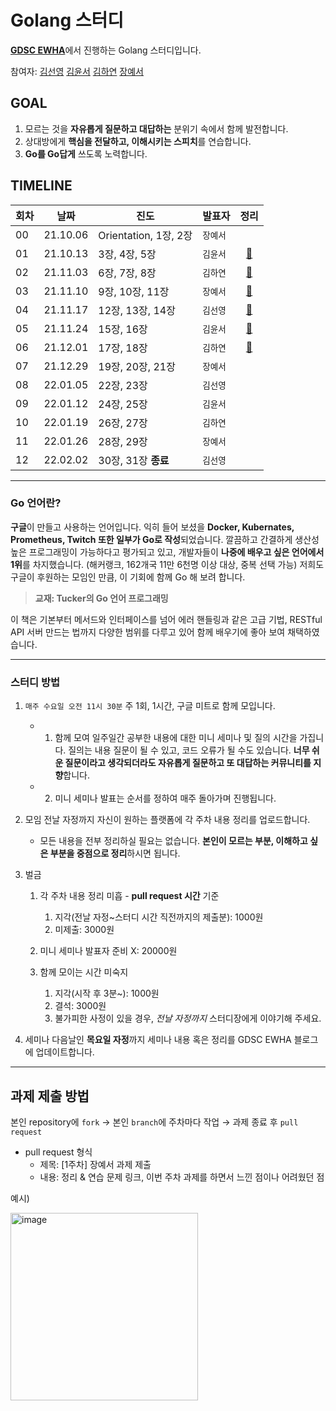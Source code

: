 # Golang 스터디

[**GDSC EWHA**](https://github.com/gdscewha-3rd)에서 진행하는 Golang 스터디입니다.

참여자: [김선영](https://github.com/seondal) [김윤서](https://github.com/ottl-seo) [김하연](https://github.com/haayun) [장예서](https://github.com/yesyeseo)

## GOAL

1. 모르는 것을 **자유롭게 질문하고 대답하는** 분위기 속에서 함께 발전합니다.
2. 상대방에게 **핵심을 전달하고, 이해시키는 스피치**를 연습합니다.
3. **Go를 Go답게** 쓰도록 노력합니다.

## TIMELINE
 
|회차|날짜|진도|발표자|정리|
|---|---|---|---|:---:|
|00|21.10.06|Orientation, 1장, 2장|`장예서`| |
|01|21.10.13|3장, 4장, 5장|`김윤서` | [📗](https://gdscewha.tistory.com/entry/1%EC%A3%BC%EC%B0%A8-Go-%EC%96%B8%EC%96%B4-%EC%9E%85%EB%AC%B8%ED%95%98%EA%B8%B0-%EA%B0%9C%EB%85%90-%EB%B3%80%EC%88%98-%ED%91%9C%EC%A4%80%EC%9E%85%EC%B6%9C%EB%A0%A5-%EC%84%A4%EC%B9%98-%EB%B0%A9%EB%B2%95)|
|02|21.11.03|6장, 7장, 8장|`김하연` | [📗](https://gdscewha.tistory.com/entry/2%EC%A3%BC%EC%B0%A8-Go-%EC%96%B8%EC%96%B4%EC%9D%98-%EC%97%B0%EC%82%B0%EC%9E%90-%ED%95%A8%EC%88%98-%EC%83%81%EC%88%98?category=969297)|
|03|21.11.10|9장, 10장, 11장|`장예서` |  [📗](https://gdscewha.tistory.com/entry/3%EC%A3%BC%EC%B0%A8-Go%EC%96%B8%EC%96%B4%EC%9D%98-if-switch-for) |
|04|21.11.17|12장, 13장, 14장| `김선영`| [📗](https://gdscewha.tistory.com/entry/4%EC%A3%BC%EC%B0%A8-Go-%EC%96%B8%EC%96%B4%EC%9D%98-%EB%B0%B0%EC%97%B4-%EA%B5%AC%EC%A1%B0%EC%B2%B4-%ED%8F%AC%EC%9D%B8%ED%84%B0?category=969297) |
|05|21.11.24|15장, 16장|`김윤서` | [📗](https://gdscewha.tistory.com/entry/5%EC%A3%BC%EC%B0%A8-Chapter-1516-%EB%AC%B8%EC%9E%90%EC%97%B4-%ED%8C%A8%ED%82%A4%EC%A7%80?category=969297) |
|06|21.12.01|17장, 18장|`김하연` | [📗](https://gdscewha.tistory.com/entry/6%EC%A3%BC%EC%B0%A8-%EC%88%AB%EC%9E%90-%EB%A7%9E%EC%B6%94%EA%B8%B0-%EA%B2%8C%EC%9E%84-%EB%A7%8C%EB%93%A4%EA%B8%B0-Go-%EC%96%B8%EC%96%B4%EC%9D%98-%EC%8A%AC%EB%9D%BC%EC%9D%B4%EC%8A%A4?category=969297) |
|07|21.12.29|19장, 20장, 21장|`장예서` | |
|08|22.01.05|22장, 23장|`김선영` | |
|09|22.01.12|24장, 25장|`김윤서` | |
|10|22.01.19|26장, 27장|`김하연` | |
|11|22.01.26|28장, 29장|`장예서` | |
|12|22.02.02|30장, 31장 **종료**| `김선영` | |

---

### Go 언어란?

**구글**이 만들고 사용하는 언어입니다. 익히 들어 보셨을 **Docker, Kubernates, Prometheus, Twitch 또한 일부가 Go로 작성**되었습니다. 깔끔하고 간결하게 생산성 높은 프로그래밍이 가능하다고 평가되고 있고, 
개발자들이 **나중에 배우고 싶은 언어에서 1위**를 차지했습니다. (해커랭크, 162개국 11만 6천명 이상 대상, 중복 선택 가능)
저희도 구글이 후원하는 모임인 만큼, 이 기회에 함께 Go 해 보려 합니다. 

> **교재: Tucker의 Go 언어 프로그래밍**

이 책은 기본부터 메서드와 인터페이스를 넘어 에러 핸들링과 같은 고급 기법, RESTful API 서버 만드는 법까지 다양한 범위를 다루고 있어 함께 배우기에 좋아 보여 채택하였습니다.

---

### **스터디 방법**

1. `매주 수요일 오전 11시 30분` 주 1회, 1시간, 구글 미트로 함께 모입니다.
   
    - 1. 함께 모여 일주일간 공부한 내용에 대한 미니 세미나 및 질의 시간을 가집니다.
       질의는 내용 질문이 될 수 있고, 코드 오류가 될 수도 있습니다. 
       **너무 쉬운 질문이라고 생각되더라도 자유롭게 질문하고 또 대답하는 커뮤니티를 지향**합니다.

    - 2. 미니 세미나 발표는 순서를 정하여 매주 돌아가며 진행됩니다.
    

2. 모임 전날 자정까지 자신이 원하는 플랫폼에 각 주차 내용 정리를 업로드합니다.
    - 모든 내용을 전부 정리하실 필요는 없습니다. **본인이 모르는 부분, 이해하고 싶은 부분을 중점으로 정리**하시면 됩니다.


3. 벌금

    1. 각 주차 내용 정리 미흡 - **pull request 시간** 기준
        1. 지각(전날 자정~스터디 시간 직전까지의 제출분): 1000원
        2. 미제출: 3000원

    2. 미니 세미나 발표자 준비 X: 20000원

    3. 함께 모이는 시간 미숙지
        1. 지각(시작 후 3분~): 1000원
        2. 결석: 3000원
        3. 불가피한 사정이 있을 경우, *전날 자정까지* 스터디장에게 이야기해 주세요.


4. 세미나 다음날인 **목요일 자정**까지 세미나 내용 혹은 정리를 GDSC EWHA 블로그에 업데이트합니다.

---

## 과제 제출 방법

본인 repository에 `fork` → 본인 `branch`에 주차마다 작업 → 과제 종료 후 `pull request`

- pull request 형식 
   - 제목: [1주차] 장예서 과제 제출
   - 내용: 정리 & 연습 문제 링크, 이번 주차 과제를 하면서 느낀 점이나 어려웠던 점

예시)

<img src="https://user-images.githubusercontent.com/69420512/136134843-f43bd2bd-c3f2-4eea-9a96-ea7e022bd40a.png" alt="image" width="300" height="whatever">
